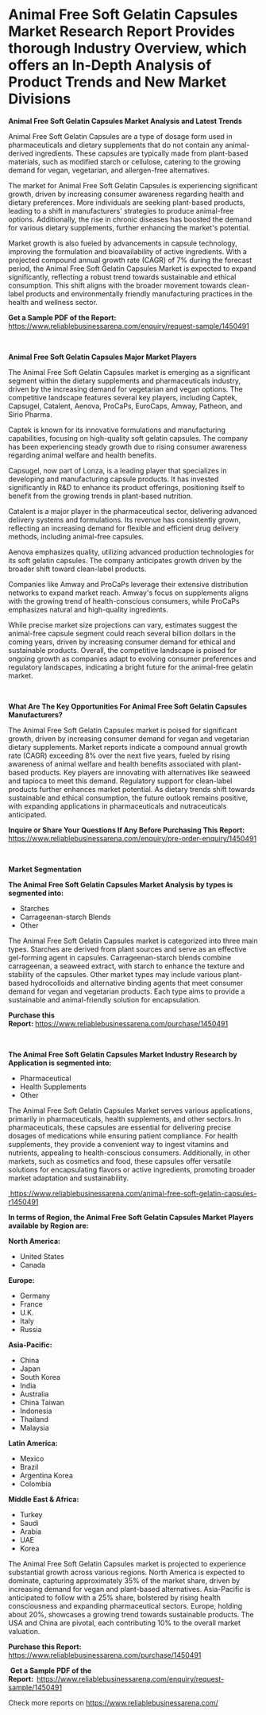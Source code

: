 <p><h1>Animal Free Soft Gelatin Capsules Market Research Report Provides thorough Industry Overview, which offers an In-Depth Analysis of Product Trends and New Market Divisions</h1></p><p><strong>Animal Free Soft Gelatin Capsules Market Analysis and Latest Trends</strong></p>
<p><p>Animal Free Soft Gelatin Capsules are a type of dosage form used in pharmaceuticals and dietary supplements that do not contain any animal-derived ingredients. These capsules are typically made from plant-based materials, such as modified starch or cellulose, catering to the growing demand for vegan, vegetarian, and allergen-free alternatives. </p><p>The market for Animal Free Soft Gelatin Capsules is experiencing significant growth, driven by increasing consumer awareness regarding health and dietary preferences. More individuals are seeking plant-based products, leading to a shift in manufacturers' strategies to produce animal-free options. Additionally, the rise in chronic diseases has boosted the demand for various dietary supplements, further enhancing the market's potential.</p><p>Market growth is also fueled by advancements in capsule technology, improving the formulation and bioavailability of active ingredients. With a projected compound annual growth rate (CAGR) of 7% during the forecast period, the Animal Free Soft Gelatin Capsules Market is expected to expand significantly, reflecting a robust trend towards sustainable and ethical consumption. This shift aligns with the broader movement towards clean-label products and environmentally friendly manufacturing practices in the health and wellness sector.</p></p>
<p><strong>Get a Sample PDF of the Report:&nbsp;</strong> <a href="https://www.reliablebusinessarena.com/enquiry/request-sample/1450491?utm_campaign=1841&utm_medium=2&utm_source=Github&utm_content=ia&utm_term=09032025&utm_id=animal-free-soft-gelatin-capsules">https://www.reliablebusinessarena.com/enquiry/request-sample/1450491</a></p>
<p>&nbsp;</p>
<p><strong>Animal Free Soft Gelatin Capsules Major Market Players</strong></p>
<p><p>The Animal Free Soft Gelatin Capsules market is emerging as a significant segment within the dietary supplements and pharmaceuticals industry, driven by the increasing demand for vegetarian and vegan options. The competitive landscape features several key players, including Captek, Capsugel, Catalent, Aenova, ProCaPs, EuroCaps, Amway, Patheon, and Sirio Pharma.</p><p>Captek is known for its innovative formulations and manufacturing capabilities, focusing on high-quality soft gelatin capsules. The company has been experiencing steady growth due to rising consumer awareness regarding animal welfare and health benefits.</p><p>Capsugel, now part of Lonza, is a leading player that specializes in developing and manufacturing capsule products. It has invested significantly in R&D to enhance its product offerings, positioning itself to benefit from the growing trends in plant-based nutrition.</p><p>Catalent is a major player in the pharmaceutical sector, delivering advanced delivery systems and formulations. Its revenue has consistently grown, reflecting an increasing demand for flexible and efficient drug delivery methods, including animal-free capsules.</p><p>Aenova emphasizes quality, utilizing advanced production technologies for its soft gelatin capsules. The company anticipates growth driven by the broader shift toward clean-label products.</p><p>Companies like Amway and ProCaPs leverage their extensive distribution networks to expand market reach. Amway's focus on supplements aligns with the growing trend of health-conscious consumers, while ProCaPs emphasizes natural and high-quality ingredients.</p><p>While precise market size projections can vary, estimates suggest the animal-free capsule segment could reach several billion dollars in the coming years, driven by increasing consumer demand for ethical and sustainable products. Overall, the competitive landscape is poised for ongoing growth as companies adapt to evolving consumer preferences and regulatory landscapes, indicating a bright future for the animal-free gelatin market.</p></p>
<p>&nbsp;</p>
<p><strong>What Are The Key Opportunities For Animal Free Soft Gelatin Capsules Manufacturers?</strong></p>
<p><p>The Animal Free Soft Gelatin Capsules market is poised for significant growth, driven by increasing consumer demand for vegan and vegetarian dietary supplements. Market reports indicate a compound annual growth rate (CAGR) exceeding 8% over the next five years, fueled by rising awareness of animal welfare and health benefits associated with plant-based products. Key players are innovating with alternatives like seaweed and tapioca to meet this demand. Regulatory support for clean-label products further enhances market potential. As dietary trends shift towards sustainable and ethical consumption, the future outlook remains positive, with expanding applications in pharmaceuticals and nutraceuticals anticipated.</p></p>
<p><strong>Inquire or Share Your Questions If Any Before Purchasing This Report:</strong> <a href="https://www.reliablebusinessarena.com/enquiry/pre-order-enquiry/1450491?utm_campaign=1841&utm_medium=2&utm_source=Github&utm_content=ia&utm_term=09032025&utm_id=animal-free-soft-gelatin-capsules">https://www.reliablebusinessarena.com/enquiry/pre-order-enquiry/1450491</a></p>
<p>&nbsp;</p>
<p><strong>Market Segmentation</strong></p>
<p><strong>The Animal Free Soft Gelatin Capsules Market Analysis by types is segmented into:</strong></p>
<p><ul><li>Starches</li><li>Carrageenan-starch Blends</li><li>Other</li></ul></p>
<p><p>The Animal Free Soft Gelatin Capsules market is categorized into three main types. Starches are derived from plant sources and serve as an effective gel-forming agent in capsules. Carrageenan-starch blends combine carrageenan, a seaweed extract, with starch to enhance the texture and stability of the capsules. Other market types may include various plant-based hydrocolloids and alternative binding agents that meet consumer demand for vegan and vegetarian products. Each type aims to provide a sustainable and animal-friendly solution for encapsulation.</p></p>
<p><strong>Purchase this Report:&nbsp;</strong><a href="https://www.reliablebusinessarena.com/purchase/1450491?utm_campaign=1841&utm_medium=2&utm_source=Github&utm_content=ia&utm_term=09032025&utm_id=animal-free-soft-gelatin-capsules">https://www.reliablebusinessarena.com/purchase/1450491</a></p>
<p>&nbsp;</p>
<p><strong>The Animal Free Soft Gelatin Capsules Market Industry Research by Application is segmented into:</strong></p>
<p><ul><li>Pharmaceutical</li><li>Health Supplements</li><li>Other</li></ul></p>
<p><p>The Animal Free Soft Gelatin Capsules Market serves various applications, primarily in pharmaceuticals, health supplements, and other sectors. In pharmaceuticals, these capsules are essential for delivering precise dosages of medications while ensuring patient compliance. For health supplements, they provide a convenient way to ingest vitamins and nutrients, appealing to health-conscious consumers. Additionally, in other markets, such as cosmetics and food, these capsules offer versatile solutions for encapsulating flavors or active ingredients, promoting broader market adaptation and sustainability.</p></p>
<p><a href="https://www.reliablebusinessarena.com/animal-free-soft-gelatin-capsules-r1450491?utm_campaign=1841&utm_medium=2&utm_source=Github&utm_content=ia&utm_term=09032025&utm_id=animal-free-soft-gelatin-capsules">&nbsp;https://www.reliablebusinessarena.com/animal-free-soft-gelatin-capsules-r1450491</a></p>
<p><strong>In terms of Region, the Animal Free Soft Gelatin Capsules Market Players available by Region are:</strong></p>
<p>
    <p> <strong> North America: </strong>
        <ul>
            <li>United States</li>
            <li>Canada</li>
        </ul>
        </p> 
    <p> <strong> Europe: </strong>
        <ul>
            <li>Germany</li>
            <li>France</li>
            <li>U.K.</li>
            <li>Italy</li>
            <li>Russia</li>
        </ul>
        </p> 
    <p> <strong> Asia-Pacific: </strong>
        <ul>
            <li>China</li>
            <li>Japan</li>
            <li>South Korea</li>
            <li>India</li>
            <li>Australia</li>
            <li>China Taiwan</li>
            <li>Indonesia</li>
            <li>Thailand</li>
            <li>Malaysia</li>
        </ul>
        </p> 
    <p> <strong> Latin America: </strong>
        <ul>
            <li>Mexico</li>
            <li>Brazil</li>
            <li>Argentina Korea</li>
            <li>Colombia</li>
        </ul>
        </p> 
    <p> <strong> Middle East & Africa: </strong>
        <ul>
            <li>Turkey</li>
            <li>Saudi</li>
            <li>Arabia</li>
            <li>UAE</li>
            <li>Korea</li>
        </ul>
    </p>
    </p>
<p><p>The Animal Free Soft Gelatin Capsules market is projected to experience substantial growth across various regions. North America is expected to dominate, capturing approximately 35% of the market share, driven by increasing demand for vegan and plant-based alternatives. Asia-Pacific is anticipated to follow with a 25% share, bolstered by rising health consciousness and expanding pharmaceutical sectors. Europe, holding about 20%, showcases a growing trend towards sustainable products. The USA and China are pivotal, each contributing 10% to the overall market valuation.</p></p>
<p><strong>Purchase this Report: </strong><a href="https://www.reliablebusinessarena.com/purchase/1450491?utm_campaign=1841&utm_medium=2&utm_source=Github&utm_content=ia&utm_term=09032025&utm_id=animal-free-soft-gelatin-capsules">https://www.reliablebusinessarena.com/purchase/1450491</a></p>
<p>&nbsp;<strong>Get a Sample PDF of the Report:&nbsp;&nbsp;</strong><a href="https://www.reliablebusinessarena.com/enquiry/request-sample/1450491?utm_campaign=1841&utm_medium=2&utm_source=Github&utm_content=ia&utm_term=09032025&utm_id=animal-free-soft-gelatin-capsules">https://www.reliablebusinessarena.com/enquiry/request-sample/1450491</a></p>
<p><strong></strong></p>
<p>Check more reports on <a href="https://www.reliablebusinessarena.com/?utm_campaign=1841&utm_medium=2&utm_source=Github&utm_content=ia&utm_term=09032025&utm_id=animal-free-soft-gelatin-capsules">https://www.reliablebusinessarena.com/</a></p>